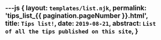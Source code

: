 ---js
{
  layout:    `templates/list.njk`,
  permalink: 'tips_list_{{ pagination.pageNumber }}.html',
  title:     `Tips list!`,
  date:      `2019-08-21`,
  abstract:  `List of all the tips published on this site`,
}
---
